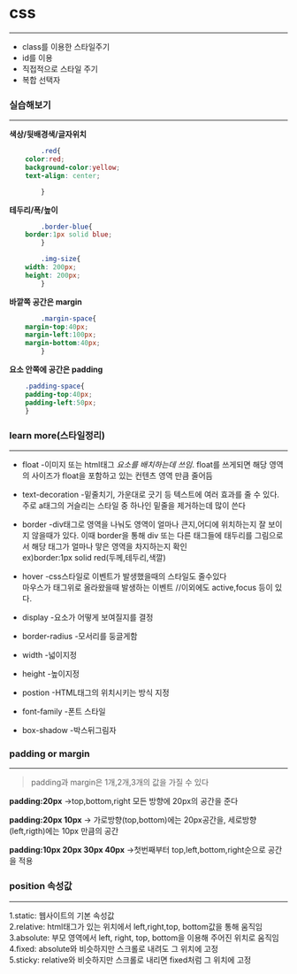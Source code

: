 # css
***
* class를 이용한 스타일주기
* id를 이용
* 직접적으로 스타일 주기
* 복합 선택자
### 실습해보기
***
**색상/뒷배경색/글자위치**
````css
        .red{
    color:red;
    background-color:yellow;
    text-align: center;

        }
````
**테두리/폭/높이**
```css
        .border-blue{
    border:1px solid blue;
        }

        .img-size{
    width: 200px;
    height: 200px;
        }
```
**바깥쪽 공간은 margin**
```css
        .margin-space{
    margin-top:40px;
    margin-left:100px;
    margin-bottom:40px;
        }
```
**요소 안쪽에 공간은 padding**
```css
    .padding-space{
    padding-top:40px;
    padding-left:50px;
    }
````
### learn more(스타일정리)
***
* float -이미지 또는 html태그 _요소를 배치하는데 쓰임_. float를 쓰게되면 해당 영역의 사이즈가 float을 포함하고 있는 컨텐츠 영역 만큼 줄어듬

* text-decoration -밑줄치기, 가운대로 긋기 등 텍스트에 여러 효과를 줄 수 있다. 주로 a태그의 거슬리는 스타일 중 하나인 밑줄을 제거하는데 많이 쓴다

* border -div태그로 영역을 나눠도 영역이 얼마나 큰지,어디에 위치하는지 잘 보이지 않을때가 있다. 이때 border을 통해 div 또는 다른 태그들에 태두리를 그림으로서 해당 태그가 얼마나 맣은 영역을 차지하는지 확인   
ex)border:1px solid red(두께,테두리,색깔)

* hover -css스타일로 이벤트가 발생했을때의 스타일도 줄수있다   
마우스가 태그위로 올라왔을때 발생하는 이벤트 //이외에도 active,focus 등이 있다.

* display -요소가 어떻게 보여질지를 결정
* border-radius -모서리를 둥글게함
* width -넓이지정 
* height -높이지정
* postion -HTML태그의 위치시키는 방식 지정
* font-family -폰트 스타일
* box-shadow -박스뒤그림자

### padding or margin
***
>padding과 margin은 1개,2개,3개의 값을 가질 수 있다   

**padding:20px** ->top,bottom,right 모든 방향에 20px의 공간을 준다   

**padding:20px 10px** -> 가로방향(top,bottom)에는 20px공간을, 세로방향(left,rigth)에는 10px 만큼의 공간

**padding:10px 20px 30px 40px** ->첫번째부터 top,left,bottom,right순으로 공간을 적용

### position 속성값
***
1.static: 웹사이트의 기본 속성값   
2.relative: html태그가 있는 위치에서 left,right,top, bottom값을 통해 움직임   
3.absolute: 부모 영역에서 left, right, top, bottom을 이용해 주어진 위치로 움직임   
4.fixed: absolute와 비슷하지만 스크롤로 내려도 그 위치에 고정   
5.sticky: relative와 비슷하지만 스크롤로 내리면 fixed처럼 그 위치에 고정





